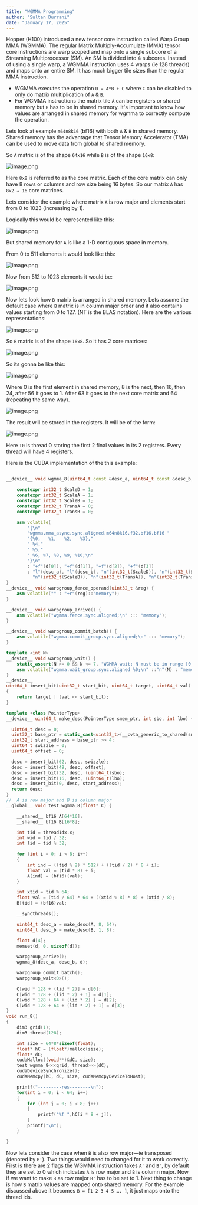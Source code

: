 ```yaml
---
title: "WGMMA Programming"
author: "Sultan Durrani"
date: "January 17, 2025"
---
```


Hopper (H100) introduced a new tensor core instruction called Warp Group MMA
(WGMMA).  The regular Matrix Multiply-Accumulate (MMA) tensor core instructions
are warp scoped and map onto a single subcore of a Streaming Multiprocessor
(SM). An SM is divided into 4 subcores. Instead of using a single warp, a WGMMA
instruction uses 4 warps (ie 128 threads) and maps onto an entire SM. It has
much bigger tile sizes than the regular MMA instruction.

- WGMMA executes the operation `D = A*B + C` where `C` can be disabled to only
  do matrix multiplication of `A` & `B`.
- For WGMMA instructions the matrix tile `A` can be registers or shared memory
  but `B` has to be in shared memory. It's important to know how values are
  arranged in shared memory for wgmma to correctly compute the operation.

Lets look at example `m64n8k16` (bf16) with both `A` & `B` in shared memory.
Shared memory has the advantage that Tensor Memory Accelerator (TMA) can be
used to move data from global to shared memory.

So `A` matrix is of the shape `64x16` while `B` is of the shape `16x8`:

![image.png](./img/wgmma-programming/img00.png)

Here `8x8` is referred to as the core matrix. Each of the core matrix can only
have 8 rows or columns and row size being 16 bytes. So our matrix `A` has `8x2
⇒ 16` core matrices.

Lets consider the example where matrix `A` is row major and elements start from
0 to 1023 (increasing by 1).

Logically this would be represented like this:

![image.png](./img/wgmma-programming/img01.png)

But shared memory for `A` is like a 1-D contiguous space in memory.

From 0 to 511 elements it would look like this:

![image.png](./img/wgmma-programming/img02.png)

Now from 512 to 1023 elements it would be:

![image.png](./img/wgmma-programming/img03.png)

Now lets look how `B` matrix is arranged in shared memory. Lets assume the
default case where `B` matrix is in column major order and it also contains
values starting from 0 to 127.  (NT is the BLAS notation). Here are the various
representations:

![image.png](./img/wgmma-programming/img04.png)

So `B` matrix is of the shape `16x8`. So it has 2 core matrices:

![image.png](./img/wgmma-programming/img05.png)

So its gonna be like this:

![image.png](./img/wgmma-programming/img06.png)

Where 0 is the first element in shared memory, 8 is the next, then 16, then 24,
after 56 it goes to 1. After 63 it goes to the next core matrix and 64
(repeating the same way).

![image.png](./img/wgmma-programming/img07.png)

The result will be stored in the registers. It will be of the form:

![image.png](./img/wgmma-programming/img08.png)

Here `T0` is thread 0 storing the first 2 final values in its 2 registers.
Every thread will have 4 registers.

Here is the CUDA implementation of the this example:

```cpp

__device__ void wgmma_8(uint64_t const &desc_a, uint64_t const &desc_b, float d[4]) {

    constexpr int32_t ScaleD = 1;
    constexpr int32_t ScaleA = 1;
    constexpr int32_t ScaleB = 1;
    constexpr int32_t TransA = 0;
    constexpr int32_t TransB = 0;

    asm volatile(
        "{\n"
        "wgmma.mma_async.sync.aligned.m64n8k16.f32.bf16.bf16 "
        "{%0,   %1,   %2,   %3},"
        " %4,"
        " %5,"
        " %6, %7, %8, %9, %10;\n"
        "}\n"
        : "+f"(d[0]), "+f"(d[1]), "+f"(d[2]), "+f"(d[3])
        : "l"(desc_a), "l"(desc_b), "n"(int32_t(ScaleD)), "n"(int32_t(ScaleA)),
          "n"(int32_t(ScaleB)), "n"(int32_t(TransA)), "n"(int32_t(TransB)));
}
__device__ void warpgroup_fence_operand(uint32_t &reg) {
    asm volatile("" : "+r"(reg)::"memory");
}

__device__ void warpgroup_arrive() {
    asm volatile("wgmma.fence.sync.aligned;\n" ::: "memory");
}

__device__ void warpgroup_commit_batch() {
    asm volatile("wgmma.commit_group.sync.aligned;\n" ::: "memory");
}

template <int N>
__device__ void warpgroup_wait() {
    static_assert(N >= 0 && N <= 7, "WGMMA wait: N must be in range [0, 7]");
    asm volatile("wgmma.wait_group.sync.aligned %0;\n" ::"n"(N) : "memory");
}
__device__
uint64_t insert_bit(uint32_t start_bit, uint64_t target, uint64_t val)
{
    return target | (val << start_bit);
}

template <class PointerType>
__device__ uint64_t make_desc(PointerType smem_ptr, int sbo, int lbo) {

  uint64_t desc = 0;
  uint32_t base_ptr = static_cast<uint32_t>(__cvta_generic_to_shared(smem_ptr));
  uint32_t start_address = base_ptr >> 4;
  uint64_t swizzle = 0;
  uint64_t offset = 0;

  desc = insert_bit(62, desc, swizzle);
  desc = insert_bit(49, desc, offset);
  desc = insert_bit(32, desc, (uint64_t)sbo);
  desc = insert_bit(16, desc, (uint64_t)lbo);
  desc = insert_bit(0, desc, start_address);
  return desc;
}
//  A is row major and B is column major
__global__ void test_wgmma_8(float* C) {

    __shared__ bf16 A[64*16];
    __shared__ bf16 B[16*8];

    int tid = threadIdx.x;
    int wid = tid / 32;
    int lid = tid % 32;

    for (int i = 0; i < 8; i++)
    {
        int ind = ((tid % 2) * 512) + ((tid / 2) * 8 + i);
        float val = (tid * 8) + i;  
        A[ind] = (bf16)(val);
    }

    int xtid = tid % 64;
    float val = (tid / 64) * 64 + ((xtid % 8) * 8) + (xtid / 8);    
    B[tid] = (bf16)val;

    __syncthreads();

    uint64_t desc_a = make_desc(A, 8, 64);
    uint64_t desc_b = make_desc(B, 1, 8);

    float d[4];
    memset(d, 0, sizeof(d));

    warpgroup_arrive();
    wgmma_8(desc_a, desc_b, d);

    warpgroup_commit_batch();
    warpgroup_wait<0>();

    C[wid * 128 + (lid * 2)] = d[0];
    C[wid * 128 + (lid * 2) + 1] = d[1];
    C[wid * 128 + 64 + (lid * 2) ] = d[2];
    C[wid * 128 + 64 + (lid * 2) + 1] = d[3];
}
void run_8()
{
    dim3 grid(1);
    dim3 thread(128);

    int size = 64*8*sizeof(float);
    float* hC = (float*)malloc(size);
    float* dC;
    cudaMalloc((void**)&dC, size);
    test_wgmma_8<<<grid, thread>>>(dC);
    cudaDeviceSynchronize();
    cudaMemcpy(hC, dC, size, cudaMemcpyDeviceToHost);

    printf("---------res--------\n");
    for(int i = 0; i < 64; i++)
    {
        for (int j = 0; j < 8; j++)
        {
            printf("%f ",hC[i * 8 + j]);
        }
        printf("\n");
    }

}
```

Now lets consider the case when `B` is also row major—ie transposed (denoted by
`B'`). Two things would need to changed for it to work correctly. First is
there are 2 flags the WGMMA instruction takes `A'` and `B'`, by default they
are set to 0 which indicates `A` is row major and `B` is column major. Now if
we want to make `B` as row major `B'` has to be set to 1. Next thing to change
is how `B` matrix values are mapped onto shared memory.  For the example
discussed above it becomes `B = [1 2 3 4 5 …. ]`, it just maps onto the thread
ids.

